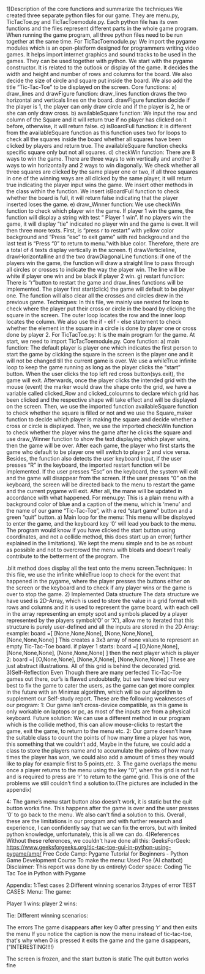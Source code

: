 1)Description of the core functions and summarize the techniques
We created three separate python files for our game. They are menu.py, TicTacToe.py and TicTacToemodule.py. Each python file has its own functions and the files represent different parts in the whole game program. When running the game program, all three python files need to be run together at the same time.
For TicTacToemodule.py:
We import the pygame modules which is an open-platform designed for programmers writing video games. It helps import internet graphics and sound tracks to be used in the games. They can be used together with python. We start with the pygame constructor. It is related to the outlook or display of the game. It decides the width and height and number of rows and columns for the board. We also decide the size of circle and square put inside the board. We also add the title “Tic-Tac-Toe” to be displayed on the screen.
Core functions:
a) draw_lines and drawFigure function: draw_lines function draws the two horizontal
and verticals lines on the board. drawFigure function decide if the player is 1, the
player can only draw circle and if the player is 2, he or she can only draw cross.
b) availableSquare function: We input the row and column of the Square and it will
return true if no player has clicked on it before, otherwise, it will return false.
c) isBoardFull function: it is different from the availableSquare function as this function
uses two for loops to check all the squares inside the board whether all squares have been clicked by players and return true. The availableSquare function checks specific square only but not all squares.
d) checkWin function: There are 8 ways to win the game. There are three ways to win vertically and another 3 ways to win horizontally and 2 ways to win diagonally. We check whether all three squares are clicked by the same player one or two, if all three squares in one of the winning ways are all clicked by the same player, it will return true indicating the player input wins the game. We insert other methods in the class within the function. We insert isBoardFull function to check whether the board is full, it will return false indicating that the player inserted loses the game.
e) draw_Winner function: We use checkWin function to check which player win the game. If player 1 win the game, the function will display a string with test “ Player 1 win”. If no players win the game, it will display “tie” indicated no player win and the game is over. It will then three more texts. First, is “press r to restart” with yellow color background and “Press “esc” to exit game” with red background and the last text is “Press “0” to return to menu.”with blue color. Therefore, there are a total of 4 texts display vertically in the screen.
f) drawVerticleline, drawHorizontalline and the two drawDiagonalLine functions: if one of the players win the game, the function will draw a straight line to pass through all circles or crosses to indicate the way the player win. The line will be white if player one win and be black if player 2 win.
g) restart function: There is “r”button to restart the game and draw_lines functions will be implemented. The player first start(click) the game will default to be player one. The function will also clear all the crosses and circles drew in the previous game.
Techniques: In this file, we mainly use nested for loop to check where the player put their cross or circle in the board by clicking the square in the screen. The outer loop locates the row and the inner loop locates the column. We also use the if - elif - else statement to check whether the element in the square in a circle is done by player one or cross done by player 2. For TicTacToe.py:
It is the main program for the game. At start, we need to import TicTacToemodule.py. Core function:
a) main function:
The default player is player one which indicates the first person to start the game by clicking the square in the screen is the player one and it will not be changed till the current game is over. We use a whileTrue infinite loop to keep the game running as long as the player clicks the “start” button. When the user clicks the top left red cross button(sys.exit), the game will exit. Afterwards, once the player clicks the intended grid with the mouse (event) the marker would draw the shape onto the grid, we have a variable called clicked_Row and clicked_coloumns to declare which grid has been clicked and the respective shape will take effect and will be displayed on the screen. Then, we use the imported function availableSquare function to check whether the square is filled or not and we use the Square_maker function to decide which player is making the square and decide whether a cross or circle is displayed. Then, we use the imported checkWin function to check whether the player wins the game after he clicks the square and use draw_Winner function to show the text displaying which player wins, then the game will be over. After each game, the player who first starts the game who default to be player one will switch to player 2 and vice versa.
Besides, the function also detects the user keyboard input, if the user presses “R” in the keyboard, the imported restart function will be implemented. If the user presses “Esc” on the keyboard, the system will exit and the game will disappear from the screen. If the user presses “0” on the keyboard, the screen will be directed back to the menu to restart the game and the current pygame will exit. After all, the mane will be updated in accordance with what happened.
For menu.py:
This is a plain menu with a background color of blue and a caption of the menu, which is ‘menu’ and the name of our game “Tic-Tac-Toe”, with a red “start game” button and a green “quit” button.
a) Main loop for the menu:
This menu will be displayed to enter the game, and the keyboard key ‘0’ will lead you back to the menu. The program would know if you have clicked the start button using coordinates, and not a collide method, this does start up an error( further explained in the limitations).
We kept the menu simple and to be as robust as possible and not to overcrowd the menu with bloats and doesn’t really contribute to the betterment of the program. The

 .blit method does display all the text onto the menu screen.Techniques: In this file, we use the infinite whileTrue loop to check for the event that happened in the pygame, where the player presses the buttons either on the screen or the keyboard and to check if any player wins or the game is over to stop the game.
2) Implemented Data structure
The data structure we have used is 2D-Array, which is used to store the value in a grid format with rows and columns and it is used to represent the game board, with each cell in the array representing an empty spot and symbols placed by a player represented by the players symbol(‘O’ or ‘X’), allow me to iterated that this structure is purely user-defined and all the inputs are stored in the 2D Array:
example:
board =[ [None,None,None],
[None,None,None],
[None,None,None] ]
This creates a 3x3 array of none values to represent an empty Tic-Tac-Toe board. if player 1 starts:
board =[ [O,None,None],
[None,None,None],
[None,None,None] ]
then the next player which is player 2: board =[ [O,None,None],
[None,X,None],
[None,None,None] ]
These are just abstract illustrations. All of this grid is behind the decorated grid. 3)Self-Reflection
Even Though there are many perfected Tic-Tac-Toe games out there, our’s is flawed undoubtedly, but we have tried our very best to fix the game to cater the users, as the game can get more complex in the future with an Minimax algorithm, which will be our algorithm to supplement our Self-study report.
These are the following weaknesses of our program:
1: Our game isn't cross-device compatible, as this game is only workable on laptops or pc, as most of the inputs are from a physical keyboard.
Future solution:
We can use a different method in our program which is the collide method, this can allow mouse-clicks to restart the game, exit the game, to return to the menu etc.
2: Our game doesn’t have the suitable class to count the points of how many time a player has won, this something that we couldn’t add, Maybe in the future, we could add a class to store the players name and to accumulate the points of how many times the player has won, we could also add a amount of times they would like to play for example first to 5 points,etc.
3. The game overlaps the menu once a player returns to the menu using the key “0”, when the grid is not full and is required to press are ‘r’ to return to the game grid. This is one of the problems we still couldn’t find a solution to.(The pictures are included in the appendix)

 4: The game’s menu start button also doesn't work, it is static but the quit button works fine. This happens after the game is over and the user presses ‘0’ to go back to the menu. We also can't find a solution to this. Overall, these are the limitations in our program and with further research and experience, I can confidently say that we can fix the errors, but with limited python knowledge, unfortunately, this is all we can do.
4)References
Without these references, we couldn't have done all this:
GeeksForGeek: https://www.geeksforgeeks.org/tic-tac-toe-gui-in-python-using-pygame/amp/ Free Code Camp: Pygame Tutorial for Beginners - Python Game Development Course
To make the menu: Used Poe (AI chatbot) Disclaimer: This report was done by us entirely) Coder space: Coding Tic Tac Toe in Python with Pygame
   
 Appendix:
1:Test cases
2:Different winning scenarios 3:types of error
TEST CASES: Menu:
  The game:
 
 Player 1 wins:
 player 2 wins:
 
 Tie:
 Different winning scenarios:
     
 The errors
The game disappears after key 0 after pressing ‘r’ and then exits the menu
If you notice the caption is now the menu instead of tic-tac-toe, that's why when 0 is pressed it exits the game and the game disappears, (“INTERESTING!!!!)
    
The screen is frozen, and the start button is static The quit button works fine
